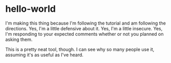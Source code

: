 # hello-world

I'm making this thing because I'm following the tutorial and am following the directions. Yes, I'm a little defensive about it. Yes, I'm a little insecure. Yes, I'm responding to your expected comments whether or not you planned on asking them.

This is a pretty neat tool, though. I can see why so many people use it, assuming it's as useful as I've heard.
